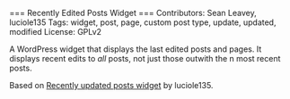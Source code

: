 === Recently Edited Posts Widget ===
Contributors: Sean Leavey, luciole135
Tags: widget, post, page, custom post type, update, updated, modified
License: GPLv2

A WordPress widget that displays the last edited posts and pages. It displays recent edits to _all_ posts, not just those outwith the n most recent posts.

Based on [Recently updated posts widget](https://wordpress.org/plugins/recently-updated-posts-widget/) by luciole135.
